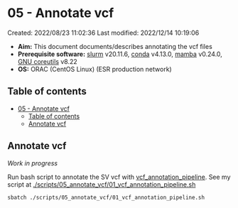 # 05 - Annotate vcf

Created: 2022/08/23 11:02:36
Last modified: 2022/12/14 10:19:06

- **Aim:** This document documents/describes annotating the vcf files
- **Prerequisite software:** [slurm](https://slurm.schedmd.com/overview.html) v20.11.6, [conda](https://docs.conda.io/en/latest/) v4.13.0, [mamba](https://mamba.readthedocs.io/en/latest/index.html) v0.24.0, [GNU coreutils](https://www.gnu.org/software/coreutils/) v8.22
- **OS:** ORAC (CentOS Linux) (ESR production network)

## Table of contents

- [05 - Annotate vcf](#05---annotate-vcf)
  - [Table of contents](#table-of-contents)
  - [Annotate vcf](#annotate-vcf)

## Annotate vcf

*Work in progress*

Run bash script to annotate the SV vcf with [vcf_annotation_pipeline](https://github.com/ESR-NZ/vcf_annotation_pipeline). See my script at [./scripts/05_annotate_vcf/01_vcf_annotation_pipeline.sh](https://github.com/leahkemp/test_SV_callers/blob/main/scripts/05_annotate_vcf/01_vcf_annotation_pipeline.sh)

```bash
sbatch ./scripts/05_annotate_vcf/01_vcf_annotation_pipeline.sh
```
